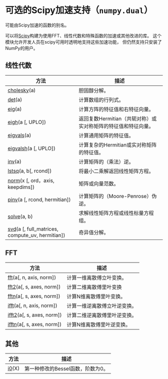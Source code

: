 # 可选的Scipy加速支持（``numpy.dual``）

可能由Scipy加速的函数的别名。

可以将[Scipy](https://www.scipy.org/)构建为使用FFT、线性代数和特殊函数的加速或其他改进的库。
这个模块允许开发人员在scipy可用时透明地支持这些加速功能，
但仍然支持只安装了NumPy的用户。

## 线性代数

方法 | 描述
---|---
[cholesky](generated/numpy.linalg.cholesky.html#numpy.linalg.cholesky)(a) | 胆固醇分解。
[det](generated/numpy.linalg.det.html#numpy.linalg.det)(a) | 计算数组的行列式。
[eig](generated/numpy.linalg.eig.html#numpy.linalg.eig)(a) | 计算方阵的特征值和右特征向量。
[eigh](generated/numpy.linalg.eigh.html#numpy.linalg.eigh)(a [, UPLO]) | 返回复数Hermitian（共轭对称）或实对称矩阵的特征值和特征向量。
[eigvals](generated/numpy.linalg.eigvals.html#numpy.linalg.eigvals)(a) | 计算通用矩阵的特征值。
[eigvalsh](generated/numpy.linalg.eigvalsh.html#numpy.linalg.eigvalsh)(a [, UPLO]) | 计算复杂的Hermitian或实对称矩阵的特征值。
[inv](generated/numpy.linalg.inv.html#numpy.linalg.inv)(a) | 计算矩阵的（乘法）逆。
[lstsq](generated/numpy.linalg.lstsq.html#numpy.linalg.lstsq)(a, b[, rcond]) | 将最小二乘解返回线性矩阵方程。
[norm](generated/numpy.linalg.norm.html#numpy.linalg.norm)(x [, ord，axis, keepdims]) | 矩阵或向量范数。
[pinv](generated/numpy.linalg.pinv.html#numpy.linalg.pinv)(a [, rcond, hermitian]) | 计算矩阵的（Moore-Penrose）伪逆。
[solve](generated/numpy.linalg.solve.html#numpy.linalg.solve)(a, b) | 求解线性矩阵方程或线性标量方程组。
[svd](generated/numpy.linalg.svd.html#numpy.linalg.svd)(a [, full_matrices, compute_uv, hermitian]) | 奇异值分解。

## FFT 

方法 | 描述
---|---
[fft](generated/numpy.fft.fft.html#numpy.fft.fft)(a[, n, axis, norm]) | 计算一维离散傅立叶变换。
[fft2](generated/numpy.fft.fft2.html#numpy.fft.fft2)(a[, s, axes, norm]) | 计算二维离散傅里叶变换
[fftn](generated/numpy.fft.fftn.html#numpy.fft.fftn)(a[, s, axes, norm]) | 计算N维离散傅里叶变换。
[ifft](generated/numpy.fft.ifft.html#numpy.fft.ifft)(a[, n, axis, norm]) | 计算一维逆离散傅立叶逆变换。
[ifft2](generated/numpy.fft.ifft2.html#numpy.fft.ifft2)(a[, s, axes, norm]) | 计算二维逆离散傅里叶逆变换。
[ifftn](generated/numpy.fft.ifftn.html#numpy.fft.ifftn)(a[, s, axes, norm]) | 计算N维离散傅里叶逆变换。

## 其他

方法 | 描述
---|---
[i0](generated/numpy.i0.html#numpy.i0)(X) | 第一种修改的Bessel函数，阶数为0。
